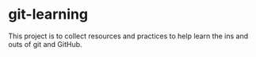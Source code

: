 # git-learning
This project is to collect resources and practices to help learn the ins and outs of git and GitHub.
